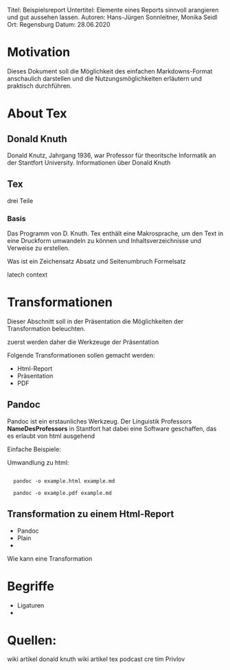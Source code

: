 Titel: Beispielsreport
Untertitel: Elemente eines Reports sinnvoll arangieren und gut aussehen lassen.
Autoren: Hans-Jürgen Sonnleitner, Monika Seidl
Ort: Regensburg
Datum: 28.06.2020

# Motivation

Dieses Dokument soll die Möglichkeit des einfachen Markdowns-Format anschaulich darstellen und die Nutzungsmöglichkeiten erläutern und praktisch durchführen.

# About Tex

## Donald Knuth

Donald Knutz, Jahrgang 1936, war Professor für theoritsche Informatik an der Stantfort University.
Informationen über Donald Knuth

## Tex

drei Teile

### Basis 

Das Programm von D. Knuth. Tex enthält eine Makrosprache, um den Text in eine Druckform umwandeln zu können und Inhaltsverzeichnisse und Verweise zu erstellen. 

Was ist ein Zeichensatz
Absatz und Seitenumbruch
Formelsatz

latech
context

# Transformationen

Dieser Abschnitt soll in der Präsentation die Möglichkeiten der Transformation beleuchten.

zuerst werden daher die Werkzeuge der Präsentation 

Folgende Transformationen sollen gemacht werden:

* Html-Report 
* Präsentation 
* PDF
 


## Pandoc

Pandoc ist ein erstaunliches Werkzeug. Der Linguistik Professors __NameDesProfessors__ in Stantfort hat dabei eine Software geschaffen, das es erlaubt von html ausgehend 

Einfache Beispiele:

Umwandlung zu html:
 
<code bash>
  pandoc -o example.html example.md
</code>
<code bash>
  pandoc -o example.pdf example.md
</code>


## 

## Transformation zu einem Html-Report

* Pandoc
* Plain 
* 

Wie kann eine Transformation


# Begriffe

* Ligaturen
* 

# Quellen:

wiki artikel donald knuth
wiki artikel tex
podcast cre tim Privlov


